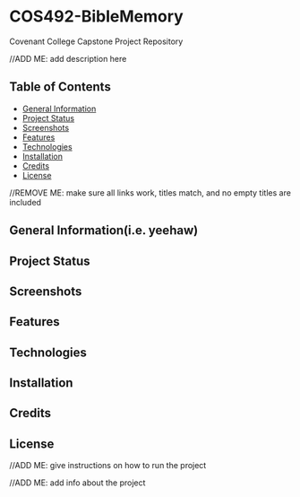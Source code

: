 # COS492-BibleMemory
Covenant College Capstone Project Repository

//ADD ME: add description here

## Table of Contents
* [General Information](#general-information)
* [Project Status](#project-status)
* [Screenshots](#screenshots)
* [Features](#features)
* [Technologies](#technologies)
* [Installation](#installation)
* [Credits](#credits)
* [License](#license)

//REMOVE ME: make sure all links work, titles match, and no empty titles are included

## General Information(i.e. yeehaw)

## Project Status

## Screenshots

## Features

## Technologies

## Installation

## Credits

## License


//ADD ME: give instructions on how to run the project

//ADD ME: add info about the project

